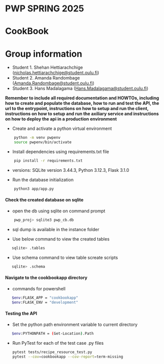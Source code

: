 # PWP SPRING 2025
# CookBook
# Group information
* Student 1. Shehan Hettiarachchige (nicholas.hettiarachchige@student.oulu.fi)
* Student 2. Amanda Randombage (Amanda.Randombage@student.oulu.fi)
* Student 3. Hans Madalagama (Hans.Madalagama@student.oulu.fi)


__Remember to include all required documentation and HOWTOs, including how to create and populate the database, how to run and test the API, the url to the entrypoint, instructions on how to setup and run the client, instructions on how to setup and run the axiliary service and instructions on how to deploy the api in a production environment__

- Create and activate a python virtual environment
```bash
    python -m venv pwpenv
    source pwpenv/bin/activate
```

- Install dependencies using requirements.txt file

```bash
    pip install -r requirements.txt
```

- versions:
    SQLite version 3.44.3,
    Python 3.12.3,
    Flask 3.1.0

- Run the database initialization

```bash
    python3 app/app.py
```

#### Check the created database on sqlite

- open the db using sqlite on command prompt

```bash
    pwp_proj> sqlite3 pwp_cb.db
```
- sql dump is available in the instance folder


- Use below command to view the created tables

```bash
   sqlite> .tables
```

- Use schema command to view table screate scripts

```bash
   sqlite> .schema
```

#### Navigate to the cookbookapp directory

- commands for powershell
```bash
   $env:FLASK_APP = "cookbookapp"
   $env:FLASK_ENV = "development" 
```

#### Testing the API

- Set the python path environment variable to current directory
```bash
   $env:PYTHONPATH = (Get-Location).Path
```

- Run PyTest for each of the test case .py files
  ```bash
  pytest tests/recipe_resource_test.py
  pytest --cov=cookbookapp --cov-report=term-missing
  ```

